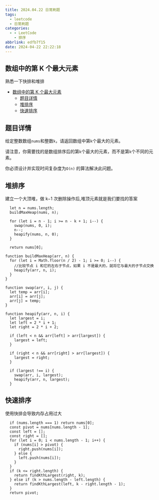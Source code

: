 ```yaml
---
title: 2024.04.22 日常刷题
tags:
  - leetcode
  - 日常刷题
categories:
  - - LeetCode
    - 排序
abbrlink: edfb7f15
date: 2024-04-22 22:22:18
---
```


<!-- @format -->

## 数组中的第 K 个最大元素

熟悉一下快排和堆排

- [数组中的第 K 个最大元素](#数组中的第k个最大元素)
  - [题目详情](#题目详情)
  - [堆排序](#堆排序)
  - [快速排序](#快速排序)

<!--more-->

## 题目详情

给定整数数组`nums`和整数`k`，请返回数组中第`k`个最大的元素。

请注意，你需要找的是数组排序后的第`k`个最大的元素，而不是第`k`个不同的元素。

你必须设计并实现时间复杂度为`O(n)` 的算法解决此问题。

## 堆排序

建立一个大顶堆，做 k−1 次删除操作后,堆顶元素就是我们要找的答案

```JS
  let n = nums.length;
  buildMaxHeap(nums, n);

  for (let i = n - 1; i >= n - k + 1; i--) {
    swap(nums, 0, i);
    n--;
    heapify(nums, n, 0);
  }

  return nums[0];

function buildMaxHeap(arr, n) {
  for (let i = Math.floor(n / 2) - 1; i >= 0; i--) {
    //比较节点 i 和它的左右子节点，如果 i 不是最大的，就将它与最大的子节点交换
    heapify(arr, n, i);
  }
}

function swap(arr, i, j) {
  let temp = arr[i];
  arr[i] = arr[j];
  arr[j] = temp;
}

function heapify(arr, n, i) {
  let largest = i;
  let left = 2 * i + 1;
  let right = 2 * i + 2;

  if (left < n && arr[left] > arr[largest]) {
    largest = left;
  }

  if (right < n && arr[right] > arr[largest]) {
    largest = right;
  }

  if (largest !== i) {
    swap(arr, i, largest);
    heapify(arr, n, largest);
  }
```

## 快速排序

使用快排会导致内存占用过大

```JS
  if (nums.length === 1) return nums[0];
  const pivot = nums[nums.length - 1];
  const left = [];
  const right = [];
  for (let i = 0; i < nums.length - 1; i++) {
    if (nums[i] > pivot) {
      right.push(nums[i]);
    } else {
      left.push(nums[i]);
    }
  }
  if (k <= right.length) {
    return findKthLargest(right, k);
  } else if (k > nums.length - left.length) {
    return findKthLargest(left, k - right.length - 1);
  }
  return pivot;
```
